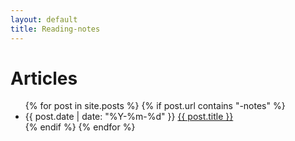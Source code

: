 ```yaml
---
layout: default
title: Reading-notes
---
```


<div id="Reading-notes">
  <h1>Articles</h1>
  <ul class="posts noList">
    {% for post in site.posts %}
      {% if post.url contains "-notes" %}
        <li>
          <span class="date">{{ post.date | date: "%Y-%m-%d" }}</span>
          <a href="{{ post.url }}">{{ post.title }}</a>
        </li>
      {% endif %}
    {% endfor %}
  </ul>
</div>
